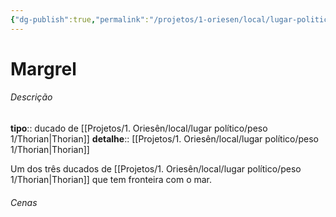 ```yaml
---
{"dg-publish":true,"permalink":"/projetos/1-oriesen/local/lugar-politico/peso-2/margrel/"}
---
```



# Margrel

###### Descrição
**tipo**:: ducado de [[Projetos/1. Oriesên/local/lugar político/peso 1/Thorian|Thorian]]
**detalhe**:: [[Projetos/1. Oriesên/local/lugar político/peso 1/Thorian|Thorian]]

Um dos três ducados de [[Projetos/1. Oriesên/local/lugar político/peso 1/Thorian|Thorian]] que tem fronteira com o mar.


###### Cenas

